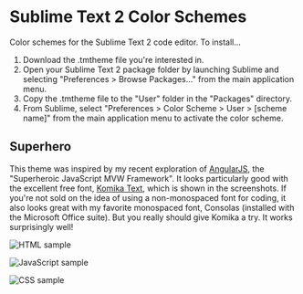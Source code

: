 # Sublime Text 2 Color Schemes

Color schemes for the Sublime Text 2 code editor. To install...

1. Download the .tmtheme file you're interested in.
2. Open your Sublime Text 2 package folder by launching Sublime and selecting "Preferences > Browse Packages..." from the main application menu.
3. Copy the .tmtheme file to the "User" folder in the "Packages" directory.
4. From Sublime, select "Preferences > Color Scheme > User > [scheme name]" from the main application menu to activate the color scheme.

## Superhero

This theme was inspired by my recent exploration of [AngularJS](http://angularjs.org/), the "Superheroic JavaScript MVW Framework". It looks particularly good with the excellent free font, [Komika Text](http://www.fontsquirrel.com/fonts/Komika-Text), which is shown in the screenshots. If you're not sold on the idea of using a non-monospaced font for coding, it also looks great with my favorite monospaced font, Consolas (installed with the Microsoft Office suite). But you really should give Komika a try. It works surprisingly well!

![HTML sample](https://raw.github.com/Krxtopher/sublime-text-color-schemes/master/screenshots/superhero-html-sample.png)

![JavaScript sample](https://raw.github.com/Krxtopher/sublime-text-color-schemes/master/screenshots/superhero-javascript-sample.png)

![CSS sample](https://raw.github.com/Krxtopher/sublime-text-color-schemes/master/screenshots/superhero-html-sample.png)